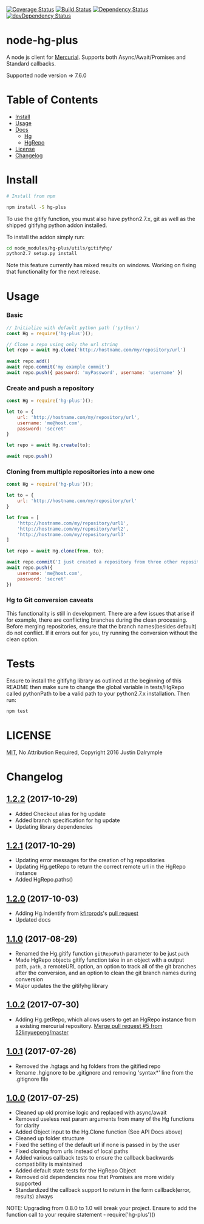 [![Coverage Status](https://coveralls.io/repos/github/jdalrymple/node-hg-plus/badge.svg?branch=master)](https://coveralls.io/github/jdalrymple/node-hg-plus?branch=master) [![Build Status](https://travis-ci.org/jdalrymple/node-hg-plus.svg?branch=master)](https://travis-ci.org/jdalrymple/node-hg-plus) [![Dependency Status](https://david-dm.org/jdalrymple/node-hg-plus/status.svg)](https://david-dm.org/jdalrymple/node-test#info=dependencies) [![devDependency Status](https://david-dm.org/jdalrymple/node-hg-plus/dev-status.svg)](https://david-dm.org/jdalrymple/node-test#info=devDependencies)

# node-hg-plus


A node js client for [Mercurial](http://mercurial.selenic.com). Supports both Async/Await/Promises and Standard callbacks.

Supported node version => 7.6.0

 
# Table of Contents

* [Install](#install)
* [Usage](#usage)
* [Docs](#docs)
	* [Hg](https://github.com/jdalrymple/node-hg-plus/blob/master/docs/hg.md)
	* [HgRepo](https://github.com/jdalrymple/node-hg-plus/blob/master/docs/hgrepo.md)
* [License](#licence)
* [Changelog](#changelog)

# Install

```bash
# Install from npm

npm install -S hg-plus
```

To use the gitify function, you must also have python2.7.x, git as well as the shipped gitifyhg python addon installed.

To install the addon simply run: 

```bash
cd node_modules/hg-plus/utils/gitifyhg/
python2.7 setup.py install
```
	
Note this feature currently has mixed results on windows. Working on fixing that functionality for the next release.

# Usage

### Basic 

```javascript
// Initialize with default python path ('python')
const Hg = require('hg-plus')();

// Clone a repo using only the url string
let repo = await Hg.clone('http://hostname.com/my/repository/url')
	
await repo.add()
await repo.commit('my example commit')
await repo.push({ password: 'myPassword', username: 'username' })
```

### Create and push a repository

```javascript
const Hg = require('hg-plus')();

let to = { 
	url: 'http://hostname.com/my/repository/url', 
	username: 'me@host.com', 
	password: 'secret'
}

let repo = await Hg.create(to);

await repo.push()

```

### Cloning from multiple repositories into a new one

```javascript
const Hg = require('hg-plus')();

let to = { 
	url: 'http://hostname.com/my/repository/url'
}

let from = [
	'http://hostname.com/my/repository/url1', 
	'http://hostname.com/my/repository/url2', 
	'http://hostname.com/my/repository/url3'
]

let repo = await Hg.clone(from, to);

await repo.commit('I just created a repository from three other repositories!')
await repo.push({ 	
	username: 'me@host.com', 
	password: 'secret'
})

```

### Hg to Git conversion caveats
This functionality is still in development. There are a few issues that arise if for example, there are conflicting branches during 
the clean processing. Before merging repositories, ensure that the branch names(besides default) do not conflict. If it errors out for you, try running the conversion without the clean option.

# Tests 

Ensure to install the gitifyhg library as outlined at the beginning of this README then
make sure to change the global variable in tests/HgRepo called pythonPath to be a valid
path to your python2.7.x installation. Then run:

```javascript
npm test
```

# LICENSE

[MIT](http://opensource.org/licenses/MIT), No Attribution Required, Copyright 2016 Justin Dalrymple

# Changelog

[1.2.2](https://github.com/jdalrymple/node-hg-plus/df3359e8c5a42ae0e80c042a6b342949e831367a) (2017-10-29)
------------------
- Added Checkout alias for hg update
- Added branch specification for hg update
- Updating library dependencies


[1.2.1](https://github.com/jdalrymple/node-hg-plus/93c85be35072e774cf9f8ffa4b2c9caeac8bca76) (2017-10-29)
------------------
- Updating error messages for the creation of hg repositories
- Updating Hg.getRepo to return the correct remote url in the HgRepo instance
- Added HgRepo.paths()


[1.2.0](https://github.com/jdalrymple/node-hg-plus/4a7dbff90189e015a1b35e3f53e63c4ce799c12d) (2017-10-03)
------------------
- Adding Hg.Indentify from [kfirprods](https://github.com/kfirprods)'s [pull request](https://github.com/jdalrymple/node-hg-plus/pull/6)
- Updated docs

[1.1.0](https://github.com/jdalrymple/node-hg-plus/840b1b4f25591c1191b70397067d007e9367e87c) (2017-08-29)
------------------
- Renamed the Hg.gitify function `gitRepoPath` parameter to be just `path`
- Made HgRepo objects gitify function take in an object with a output path, `path`, a remoteURL option, an option to track
all of the git branches after the conversion, and an option to clean the git branch names during conversion
- Major updates the the gitifyhg library

[1.0.2](https://github.com/jdalrymple/node-hg-plus/ebecd5632bc762530b4bd796090ab4ed09c6cc56) (2017-07-30)
------------------
- Adding Hg.getRepo, which allows users to get an HgRepo instance from a existing mercurial repository. [Merge pull request #5 from 52linyuepeng/master](https://github.com/jdalrymple/node-hg-plus/26eaecf4e231a55c1fe1d4634fad3d255d79e1fc)

[1.0.1](https://github.com/jdalrymple/node-hg-plus/commit/510e70a4fff5bec35e2489c5228748e330559c87) (2017-07-26)
------------------
- Removed the .hgtags and hg folders from the gitified repo
- Rename .hgignore to be .gitignore and removing 'syntax*' line from the .gitignore file

[1.0.0](https://github.com/jdalrymple/node-hg-plus/commit/5d54b5e8871c13427f8bf2faaa296576952809c4) (2017-07-25)
------------------
- Cleaned up old promise logic and replaced with async/await
- Removed useless rest param arguments from many of the Hg functions for clarity
- Added Object input to the Hg.Clone function (See API Docs above)
- Cleaned up folder structure
- Fixed the setting of the default url if none is passed in by the user
- Fixed cloning from urls instead of local paths
- Added various callback tests to ensure the callback backwards compatibility is maintained
- Added default state tests for the HgRepo Object
- Removed old dependencies now that Promises are more widely supported
- Standardized the callback support to return in the form callback(error, results) always

NOTE: Upgrading from 0.8.0 to 1.0 will break your project. Ensure to add the function call to your require statement - require('hg-plus')()
